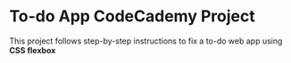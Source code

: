 # To-do App CodeCademy Project
This project follows step-by-step instructions to fix a to-do web app using **CSS flexbox**